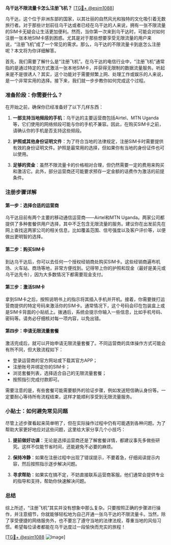 **乌干达不限流量卡怎么注册飞机？** [[TG💪+ @esim1088](https://t.me/s/esim1088)]

乌干达，这个位于非洲东部的国家，以其壮丽的自然风光和独特的文化吸引着无数旅行者。对于那些计划前往乌干达或者已经在乌干达的人来说，拥有一张不限流量的SIM卡无疑会让生活更加便利。然而，当你第一次来到乌干达时，可能会对如何注册一张本地SIM卡感到困惑。尤其是对于那些想要享受无限流量的用户来说，“注册飞机”成了一个常见的需求。那么，乌干达的不限流量卡到底怎么注册呢？本文将为你详细解答。

首先，我们需要了解什么是“注册飞机”。在乌干达的电信行业中，“注册飞机”通常指的是通过特定的方式激活一张本地SIM卡，并获得无限制的数据流量服务。听起来是不是很诱人？其实，这个功能对于需要频繁上网、处理工作或娱乐的人来说，是一个非常实用的选择。接下来，我们就一步步教你如何完成这个过程。

### 准备阶段：你需要什么？

在开始之前，确保你已经准备好了以下几样东西：

1. **一部支持当地频段的手机**：乌干达的主要运营商包括Airtel、MTN Uganda等，它们使用的网络频段可能与你的手机不兼容。因此，在购买SIM卡之前，请确认你的手机是否支持这些频段。
   
2. **护照或其他身份证明文件**：为了符合当地的法律规定，注册SIM卡时需要提供有效的身份证明文件。护照是最常用的选择，但如果你有当地的身份证件也可以使用。

3. **足够的资金**：虽然不限流量卡的价格相对合理，但仍然需要一定的费用来购买和激活它。此外，部分运营商还可能要求预存一定金额的话费作为激活的前提条件。

### 注册步骤详解

#### 第一步：选择合适的运营商
乌干达目前有两个主要的移动通信运营商——Airtel和MTN Uganda。两家公司都提供了多种套餐供用户选择，其中不乏包含无限流量的服务。建议你在出发前先在网上查找这两家公司的相关信息，比如覆盖范围、信号强度以及客户评价等，以便做出更明智的选择。

#### 第二步：购买SIM卡
到达乌干达后，你可以去任何一个授权经销商处购买SIM卡。这些经销商遍布机场、火车站、商场等地，非常方便找到。记得带上你的护照和现金（最好是美元或乌干达先令），因为大多数情况下都需要现金支付。

#### 第三步：激活SIM卡
拿到SIM卡之后，按照说明书上的指示将其插入手机并开机。接着，你需要拨打运营商提供的特定号码来激活你的SIM卡。通常情况下，这个号码会印在包装盒上或是SIM卡背面的小贴纸上。拨通后，系统会提示你输入一些信息，比如手机号码、密码等。请务必仔细核对每一项内容，以免出错。

#### 第四步：申请无限流量套餐
激活完成后，就可以开始申请无限流量套餐了。不同运营商的具体操作方式可能会有所不同，但大致流程如下：
- 登录运营商的官方网站或下载其官方APP；
- 注册账号并绑定你的SIM卡；
- 浏览套餐列表，选择适合自己的无限流量套餐；
- 按照指引完成付款即可。

需要注意的是，有些套餐可能需要额外的验证步骤，例如发送短信确认身份等。一定要耐心等待所有流程结束，这样才能顺利享受到无限流量服务。

### 小贴士：如何避免常见问题

尽管上述步骤看起来简单明了，但在实际操作过程中仍有可能遇到各种问题。为了帮助大家更好地应对这些问题，这里给大家分享几个小技巧：

1. **提前做好功课**：无论是选择运营商还是了解套餐详情，都建议事先多做些研究。这样不仅能节省时间，还能避免不必要的麻烦。

2. **保持冷静**：如果在注册过程中出现了错误提示，不要着急，仔细阅读提示内容，然后按照指示逐步解决问题。

3. **寻求帮助**：如果实在搞不定，不妨直接联系运营商客服。他们通常会提供专业的指导和支持，帮助你快速解决问题。

### 总结

综上所述，“注册飞机”其实并没有想象中那么复杂。只要按照正确的步骤进行操作，并注意细节，你就能够轻松地为自己开通一张乌干达的不限流量卡。当然，除了享受便捷的网络服务外，也不要忘了遵守当地的法律法规，尊重当地的风俗习惯。希望每位读者都能在乌干达度过一段愉快而充实的旅程！

[[TG💪+ @esim1088](https://t.me/s/esim1088) ![Image](https://i.postimg.cc/4NQfJmqS/Snipaste-2025-05-13-00-14-12.png)]